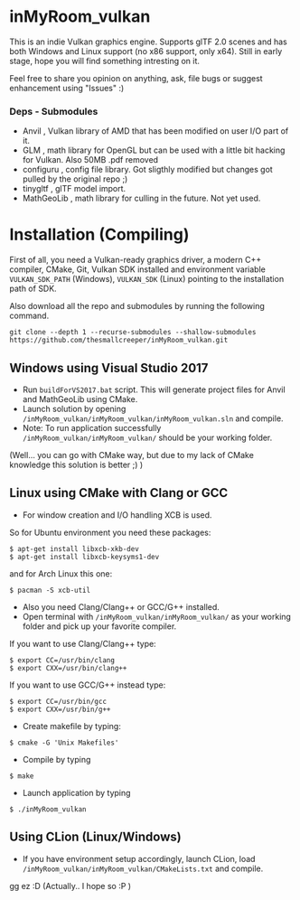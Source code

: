 # inMyRoom_vulkan
This is an indie Vulkan graphics engine. Supports glTF 2.0 scenes and has both Windows and Linux support (no x86 support, only x64).
Still in early stage, hope you will find something intresting on it.

Feel free to share you opinion on anything, ask, file bugs or suggest enhancement using "Issues" :)

### Deps - Submodules
* Anvil , Vulkan library of AMD that has been modified on user I/O part of it.
* GLM , math library for OpenGL but can be used with a little bit hacking for Vulkan. Also 50MB .pdf removed
* configuru , config file library. Got sligthly modified but changes got pulled by the original repo ;)
* tinygltf , glTF model import.
* MathGeoLib , math library for culling in the future. Not yet used.

# Installation (Compiling)

  First of all, you need a Vulkan-ready graphics driver, a modern C++ compiler, CMake, Git, Vulkan SDK installed and environment variable `VULKAN_SDK_PATH` (Windows),  `VULKAN_SDK` (Linux) pointing to the installation path of SDK.
  
  Also download all the repo and submodules by running the following command.
  ```
git clone --depth 1 --recurse-submodules --shallow-submodules https://github.com/thesmallcreeper/inMyRoom_vulkan.git
  ```
 ## Windows using Visual Studio 2017
 
 * Run `buildForVS2017.bat` script. This will generate project files for Anvil and MathGeoLib using CMake.
 * Launch solution by opening `/inMyRoom_vulkan/inMyRoom_vulkan/inMyRoom_vulkan.sln` and compile.
 * Note: To run application successfully `/inMyRoom_vulkan/inMyRoom_vulkan/` should be your working folder.
 
 (Well... you can go with CMake way, but due to my lack of CMake knowledge this solution is better ;) )
 
 ## Linux using CMake with Clang or GCC
 
 * For window creation and I/O handling XCB is used.
 
 So for Ubuntu environment you need these packages:
 ```
 $ apt-get install libxcb-xkb-dev
 $ apt-get install libxcb-keysyms1-dev
 ```
 and for Arch Linux this one:
 ```
 $ pacman -S xcb-util
 ```
 * Also you need Clang/Clang++ or GCC/G++ installed.
 * Open terminal with `/inMyRoom_vulkan/inMyRoom_vulkan/` as your working folder and pick up your favorite compiler.
 
 If you want to use Clang/Clang++ type:
 ```
 $ export CC=/usr/bin/clang
 $ export CXX=/usr/bin/clang++
 ```
 If you want to use GCC/G++ instead type:
 ```
 $ export CC=/usr/bin/gcc
 $ export CXX=/usr/bin/g++
 ```
 * Create makefile by typing:
 ```
 $ cmake -G 'Unix Makefiles'
 ```
 * Compile by typing
 ```
 $ make
 ```
 * Launch application by typing
 ```
 $ ./inMyRoom_vulkan
 ```
 
  ## Using CLion (Linux/Windows)
 
 * If you have environment setup accordingly, launch CLion, load `/inMyRoom_vulkan/inMyRoom_vulkan/CMakeLists.txt` and compile.
 
 gg ez :D (Actually.. I hope so :P )
 
